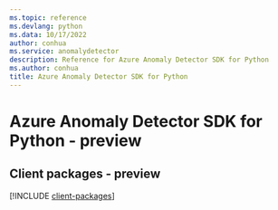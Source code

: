 ```yaml
---
ms.topic: reference
ms.devlang: python
ms.data: 10/17/2022
author: conhua
ms.service: anomalydetector
description: Reference for Azure Anomaly Detector SDK for Python
ms.author: conhua
title: Azure Anomaly Detector SDK for Python
---
```

# Azure Anomaly Detector SDK for Python - preview

## Client packages - preview
[!INCLUDE [client-packages](anomaly-detector-client-index.md)]